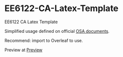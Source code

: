 # EE6122-CA-Latex-Template
EE6122 CA Latex Template

Simplified usage defined on official [OSA documents](https://www.osapublishing.org/submit/templates/default.cfm).

Recommend: import to Overleaf to use.

Preview at [Preview](https://github.com/doem97/EE6122-CA-Latex-Template/blob/main/template-preview.pdf)
